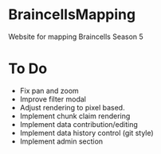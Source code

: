 # BraincellsMapping
Website for mapping Braincells Season 5

# To Do
- Fix pan and zoom
- Improve filter modal
- Adjust rendering to pixel based.
- Implement chunk claim rendering
- Implement data contribution/editing
- Implement data history control (git style)
- Implement admin section